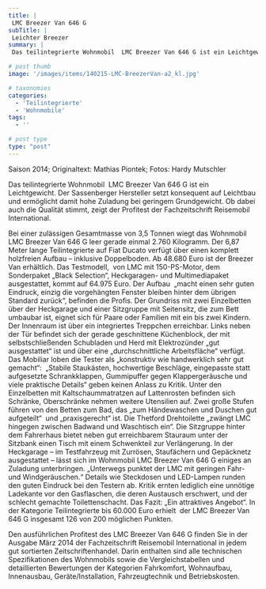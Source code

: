 ```yaml
---
title: |
 LMC Breezer Van 646 G
subTitle: |
 Leichter Breezer
summary: |
 Das teilintegrierte Wohnmobil  LMC Breezer Van 646 G ist ein Leichtgewicht. Der Sassenberger Hersteller setzt konsequent auf Leichtbau und ermöglicht damit hohe Zuladung bei geringem Grundgewicht. Ob dabei auch die Qualität stimmt, zeigt der Profitest der Fachzeitschrift Reisemobil International.

# post thumb
image: '/images/items/140215-LMC-BreezerVan-a2_kl.jpg'

# taxonomies
categories: 
  - 'Teilintegrierte'
  - 'Wohnmobile'
tags:
  - ''

# post type
type: "post"
---
```


<!--[if gte mso 9]><xml> <w:WordDocument> <w:View>Normal</w:View> <w:Zoom>0</w:Zoom> <w:TrackMoves /> <w:TrackFormatting /> <w:HyphenationZone>21</w:HyphenationZone> <w:PunctuationKerning /> <w:ValidateAgainstSchemas /> <w:SaveIfXMLInvalid>false</w:SaveIfXMLInvalid> <w:IgnoreMixedContent>false</w:IgnoreMixedContent> <w:AlwaysShowPlaceholderText>false</w:AlwaysShowPlaceholderText> <w:DoNotPromoteQF /> <w:LidThemeOther>DE</w:LidThemeOther> <w:LidThemeAsian>X-NONE</w:LidThemeAsian> <w:LidThemeComplexScript>X-NONE</w:LidThemeComplexScript> <w:Compatibility> <w:BreakWrappedTables /> <w:SnapToGridInCell /> <w:WrapTextWithPunct /> <w:UseAsianBreakRules /> <w:DontGrowAutofit /> <w:SplitPgBreakAndParaMark /> <w:DontVertAlignCellWithSp /> <w:DontBreakConstrainedForcedTables /> <w:DontVertAlignInTxbx /> <w:Word11KerningPairs /> <w:CachedColBalance /> </w:Compatibility> <m:mathPr> <m:mathFont m:val="Cambria Math" /> <m:brkBin m:val="before" /> <m:brkBinSub m:val="--" /> <m:smallFrac m:val="off" /> <m:dispDef /> <m:lMargin m:val="0" /> <m:rMargin m:val="0" /> <m:defJc m:val="centerGroup" /> <m:wrapIndent m:val="1440" /> <m:intLim m:val="subSup" /> <m:naryLim m:val="undOvr" /> </m:mathPr></w:WordDocument> </xml><![endif]-->Saison 2014; Originaltext: Mathias Piontek; Fotos: Hardy Mutschler

<!--[if gte mso 10]> <style> /* Style Definitions */ table.MsoNormalTable {mso-style-name:"Normale Tabelle"; mso-tstyle-rowband-size:0; mso-tstyle-colband-size:0; mso-style-noshow:yes; mso-style-priority:99; mso-style-qformat:yes; mso-style-parent:""; mso-padding-alt:0cm 5.4pt 0cm 5.4pt; mso-para-margin-top:0cm; mso-para-margin-right:0cm; mso-para-margin-bottom:10.0pt; mso-para-margin-left:0cm; line-height:115%; mso-pagination:widow-orphan; font-size:11.0pt; font-family:"Calibri","sans-serif"; mso-ascii-font-family:Calibri; mso-ascii-theme-font:minor-latin; mso-fareast-font-family:"Times New Roman"; mso-fareast-theme-font:minor-fareast; mso-hansi-font-family:Calibri; mso-hansi-theme-font:minor-latin;} </style> <![endif]-->

Das teilintegrierte Wohnmobil<span style="mso-spacerun:yes">  </span>LMC Breezer Van 646 G ist ein Leichtgewicht. Der Sassenberger Hersteller setzt konsequent auf Leichtbau und ermöglicht damit hohe Zuladung bei geringem Grundgewicht. Ob dabei auch die Qualität stimmt, zeigt der Profitest der Fachzeitschrift Reisemobil International.

Bei einer zulässigen Gesamtmasse von 3,5 Tonnen wiegt das Wohnmobil LMC Breezer Van 646 G leer gerade einmal 2.760 Kilogramm. Der 6,87 Meter lange Teilintegrierte auf Fiat Ducato verfügt über einen komplett holzfreien Aufbau – inklusive Doppelboden. Ab 48.680 Euro ist der Breezer Van erhältlich. Das Testmodell, <span style="mso-spacerun:yes"> </span>von LMC mit 150-PS-Motor, dem Sonderpaket „Black Selection“, Heckgaragen- und Multimediapaket ausgestattet, kommt auf 64.975 Euro. Der Aufbau<span style="mso-spacerun:yes">  </span>„macht einen sehr guten Eindruck, einzig die vorgehängten Fenster bleiben hinter dem übrigen Standard zurück“, befinden die Profis. Der Grundriss mit zwei Einzelbetten über der Heckgarage und einer Sitzgruppe mit Seitensitz, die zum Bett umbaubar ist, eignet sich für Paare oder Familien mit ein bis zwei Kindern. Der Innenraum ist über ein integriertes Treppchen erreichbar. Links neben der Tür befindet sich der gerade geschnittene Küchenblock, der mit selbstschließenden Schubladen und Herd mit Elektrozünder „gut ausgestattet“ ist und über eine „durchschnittliche Arbeitsfläche“ verfügt. Das Mobiliar loben die Tester als „konstruktiv wie handwerklich sehr gut gemacht“: <span style="mso-spacerun:yes"> </span>„Stabile Staukästen, hochwertige Beschläge, eingepasste statt aufgesetzte Schrankklappen, Gummipuffer gegen Klappergeräusche und viele praktische Details“ geben keinen Anlass zu Kritik. Unter den Einzelbetten mit Kaltschaummatratzen auf Lattenrosten befinden sich Schränke, Oberschränke nehmen weitere Utensilien auf. Zwei große Stufen führen von den Betten zum Bad, das „zum Händewaschen und Duschen gut aufgeteilt“<span style="mso-spacerun:yes">  </span>und „praxisgerecht“ ist. Die Thetford Drehtoilette „zwängt LMC hingegen zwischen Badwand und Waschtisch ein“. Die Sitzgruppe hinter dem Fahrerhaus bietet neben gut erreichbarem Stauraum unter der Sitzbank einen Tisch mit einem Schwenkteil zur Verlängerung. In der Heckgarage – im Testfahrzeug mit Zurrösen, Staufächern und Gepäcknetz ausgestattet – lässt sich im Wohnmobil LMC Breezer Van 646 G einiges an Zuladung unterbringen. „Unterwegs punktet der LMC mit geringen Fahr- und Windgeräuschen.“ Details wie Steckdosen und LED-Lampen runden den guten Eindruck bei den Testern ab. Kritik ernten lediglich eine unnötige Ladekante vor den Gasflaschen, die deren Austausch erschwert, und der schlecht gemachte Toilettenschacht. Das Fazit: „Ein attraktives Angebot“. In der Kategorie Teilintegrierte bis 60.000 Euro erhielt<span style="mso-spacerun:yes">  </span>der LMC Breezer Van 646 G insgesamt 126 von 200 möglichen Punkten.

Den ausführlichen Profitest des LMC Breezer Van 646 G finden Sie in der Ausgabe März 2014 der Fachzeitschrift Reisemobil International in jedem gut sortierten Zeitschriftenhandel. Darin enthalten sind alle technischen Spezifikationen des Wohnmobils sowie die Vergleichstabellen und detaillierten Bewertungen der Kategorien Fahrkomfort, Wohnaufbau, Innenausbau, Geräte/Installation, Fahrzeugtechnik und Betriebskosten.